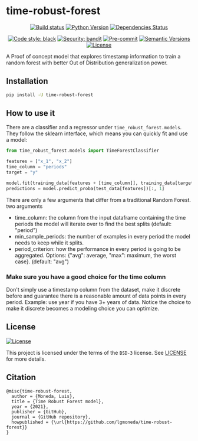 # time-robust-forest

<div align="center">

[![Build status](https://github.com/lgmoneda/time-robust-forest/workflows/build/badge.svg?branch=main&event=push)](https://github.com/lgmoneda/time-robust-forest/actions?query=workflow%3Abuild)
[![Python Version](https://img.shields.io/pypi/pyversions/time-robust-forest.svg)](https://pypi.org/project/time-robust-forest/)
[![Dependencies Status](https://img.shields.io/badge/dependencies-up%20to%20date-brightgreen.svg)](https://github.com/lgmoneda/time-robust-forest/pulls?utf8=%E2%9C%93&q=is%3Apr%20author%3Aapp%2Fdependabot)

[![Code style: black](https://img.shields.io/badge/code%20style-black-000000.svg)](https://github.com/psf/black)
[![Security: bandit](https://img.shields.io/badge/security-bandit-green.svg)](https://github.com/PyCQA/bandit)
[![Pre-commit](https://img.shields.io/badge/pre--commit-enabled-brightgreen?logo=pre-commit&logoColor=white)](https://github.com/lgmoneda/time-robust-forest/blob/main/.pre-commit-config.yaml)
[![Semantic Versions](https://img.shields.io/badge/%F0%9F%9A%80-semantic%20versions-informational.svg)](https://github.com/lgmoneda/time-robust-forest/releases)
[![License](https://img.shields.io/github/license/lgmoneda/time-robust-forest)](https://github.com/lgmoneda/time-robust-forest/blob/main/LICENSE)

</div>

A Proof of concept model that explores timestamp information to train a random forest with better Out of Distribution generalization power.

## Installation

```bash
pip install -U time-robust-forest
```

## How to use it

There are a classifier and a regressor under `time_robust_forest.models`. They follow the sklearn interface, which means you can quickly fit and use a model:

```python
from time_robust_forest.models import TimeForestClassifier

features = ["x_1", "x_2"]
time_column = "periods"
target = "y"

model.fit(training_data[features + [time_column]], training_data[target])
predictions = model.predict_proba(test_data[features])[:, 1]
```

There are only a few arguments that differ from a traditional Random Forest. two arguments

- time_column: the column from the input dataframe containing the time
periods the model will iterate over to find the best splits (default: "period")
- min_sample_periods: the number of examples in every period the model needs
to keep while it splits.
- period_criterion: how the performance in every period is going to be
aggregated. Options: {"avg": average, "max": maximum, the worst case}.
(default: "avg")

### Make sure you have a good choice for the time column

Don't simply use a timestamp column from the dataset, make it discrete before and guarantee there is a reasonable amount of data points in every period. Example: use year if you have 3+ years of data. Notice the choice to make it discrete becomes a modeling choice you can optimize.

## License

[![License](https://img.shields.io/github/license/lgmoneda/time-robust-forest)](https://github.com/lgmoneda/time-robust-forest/blob/main/LICENSE)

This project is licensed under the terms of the `BSD-3` license. See [LICENSE](https://github.com/lgmoneda/time-robust-forest/blob/main/LICENSE) for more details.

## Citation

```
@misc{time-robust-forest,
  author = {Moneda, Luis},
  title = {Time Robust Forest model},
  year = {2021},
  publisher = {GitHub},
  journal = {GitHub repository},
  howpublished = {\url{https://github.com/lgmoneda/time-robust-forest}}
}
```

